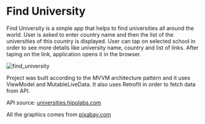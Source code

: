 # Find University

Find University is a simple app that helps to find universities all around the world. User is asked to enter country name and then the list of the universities of this country is displayed. User can tap on selected school in order to see more details like university name, country and list of links. After taping on the link, application opens it in the browser.

![find_university](https://user-images.githubusercontent.com/56269299/142773277-d569472e-f6dc-41c9-888b-59f4430af1ca.png)

Project was built according to the MVVM architecture pattern and it uses ViewModel and MutableLiveData. It also uses Retrofit in order to fetch data from API. 

API source: [universities.hipolabs.com](http://universities.hipolabs.com/)

All the graphics comes from [pixabay.com](https://pixabay.com)
